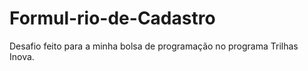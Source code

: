 # Formul-rio-de-Cadastro
Desafio feito para a minha bolsa de programação no programa Trilhas Inova.
